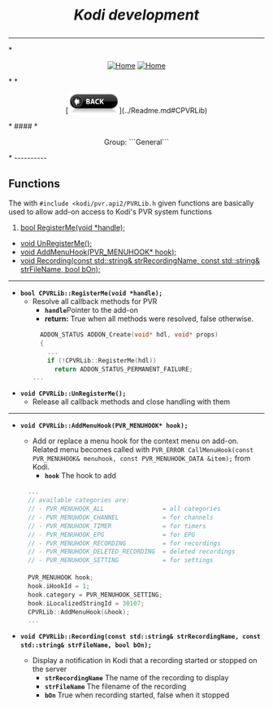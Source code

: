 # *<p align="center">Kodi development</p>*
-------------
*<p align="center">
  [<img src="http://kodi.wiki/images/c/c9/Logo.png" alt="Home">](http://kodi.tv/)
  [<img src="http://kodi.wiki/images/5/52/Zappy.png" alt="Home" width="100" height="100">](http://kodi.tv/)
</p>*
*<p align="center">
  [<img src="help.BackButton.png" alt="Back" width="100" height="40">](../Readme.md#CPVRLib)
</p>*
#### *<p align="center">Group: ```General```</p>*
----------

Functions
-------------

The with ```#include <kodi/pvr.api2/PVRLib.h``` given functions are basically used to allow add-on access to Kodi's PVR system functions

1. [bool RegisterMe(void *handle);](#CPVRLib_RegisterMe) 
* [void UnRegisterMe();](#CPVRLib_UnRegisterMe) 
* [void AddMenuHook(PVR_MENUHOOK* hook);](#CPVRLib_AddMenuHook)
* [void Recording(const std::string& strRecordingName, const std::string& strFileName, bool bOn);](#CPVRLib_Recording)

-------------

*  <a id="CPVRLib_RegisterMe"></a><b>```bool CPVRLib::RegisterMe(void *handle);```</b>
    * Resolve all callback methods for PVR
        * <b>```handle```</b>Pointer to the add-on 
        * <b>return:</b> </b> True when all methods were resolved, false otherwise.
        ```C++
          ADDON_STATUS ADDON_Create(void* hdl, void* props)
          {
            ...
            if (!CPVRLib::RegisterMe(hdl))
              return ADDON_STATUS_PERMANENT_FAILURE;
        ...

*  <a id="CPVRLib_UnRegisterMe"></a><b>```void CPVRLib::UnRegisterMe();```</b>
    * Release all callback methods and close handling with them

-------------

*  <a id="CPVRLib_AddMenuHook"></a><b>```void CPVRLib::AddMenuHook(PVR_MENUHOOK* hook);```</b>
    * Add or replace a menu hook for the context menu on add-on.
      Related menu becomes called with ```PVR_ERROR CallMenuHook(const PVR_MENUHOOK& menuhook, const PVR_MENUHOOK_DATA &item);``` from Kodi.
        * <b>```hook```</b> The hook to add
	```C++
  	  ...
  	  // available categories are:
  	  // - PVR_MENUHOOK_ALL                = all categories
  	  // - PVR_MENUHOOK_CHANNEL            = for channels
  	  // - PVR_MENUHOOK_TIMER              = for timers
  	  // - PVR_MENUHOOK_EPG                = for EPG
  	  // - PVR_MENUHOOK_RECORDING          = for recordings
  	  // - PVR_MENUHOOK_DELETED_RECORDING  = deleted recordings
  	  // - PVR_MENUHOOK_SETTING            = for settings

      PVR_MENUHOOK hook;
      hook.iHookId = 1;
      hook.category = PVR_MENUHOOK_SETTING;
      hook.iLocalizedStringId = 30107;
      CPVRLib::AddMenuHook(&hook);
  	  ...
	```

*  <a id="CPVRLib_Recording"></a><b>```void CPVRLib::Recording(const std::string& strRecordingName, const std::string& strFileName, bool bOn);```</b>
    * Display a notification in Kodi that a recording started or stopped on the server
        * <b>```strRecordingName```</b> The name of the recording to display
        * <b>```strFileName```</b> The filename of the recording
        * <b>```bOn```</b> True when recording started, false when it stopped

